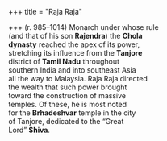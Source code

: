 +++
title = "Raja Raja"

+++
(r. 985–1014) Monarch under whose rule  
(and that of his son **Rajendra**) the **Chola**  
**dynasty** reached the apex of its power,  
stretching its influence from the **Tanjore**  
district of **Tamil Nadu** throughout  
southern India and into southeast Asia  
all the way to Malaysia. Raja Raja directed  
the wealth that such power brought  
toward the construction of massive  
temples. Of these, he is most noted  
for the **Brhadeshvar** temple in the city  
of Tanjore, dedicated to the “Great  
Lord” **Shiva**.